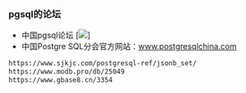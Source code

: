 ### pgsql的论坛
- 中国pgsql论坛 [![](https://www.pgfans.cn/)]
- 中国Postgre SQL分会官方网站：www.postgresqlchina.com

```txt
https://www.sjkjc.com/postgresql-ref/jsonb_set/
https://www.modb.pro/db/25049
https://www.gbase8.cn/3354
```